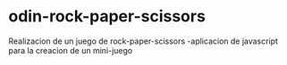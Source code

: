 # odin-rock-paper-scissors

Realizacion de un juego de rock-paper-scissors
-aplicacion de javascript para la creacion de un mini-juego